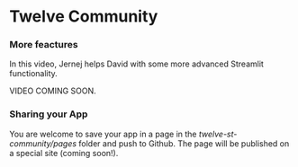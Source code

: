 Twelve Community
================

### More feactures

In this video, Jernej helps David with some more advanced Streamlit functionality.

VIDEO COMING SOON.

### Sharing your App

You are welcome to save your app in a page in the *twelve-st-community/pages* folder and push to Github. The page will be published on a special site (coming soon!).


